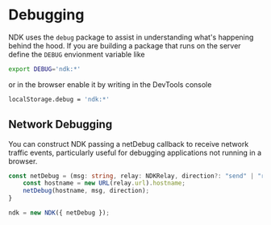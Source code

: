 # Debugging

NDK uses the `debug` package to assist in understanding what's happening behind the hood. If you are building a package
that runs on the server define the `DEBUG` envionment variable like

```sh
export DEBUG='ndk:*'
```

or in the browser enable it by writing in the DevTools console

```sh
localStorage.debug = 'ndk:*'
```

## Network Debugging

You can construct NDK passing a netDebug callback to receive network traffic events, particularly useful for debugging applications not running in a browser.

```ts
const netDebug = (msg: string, relay: NDKRelay, direction?: "send" | "recv") = {
    const hostname = new URL(relay.url).hostname;
    netDebug(hostname, msg, direction);
}

ndk = new NDK({ netDebug });
```
